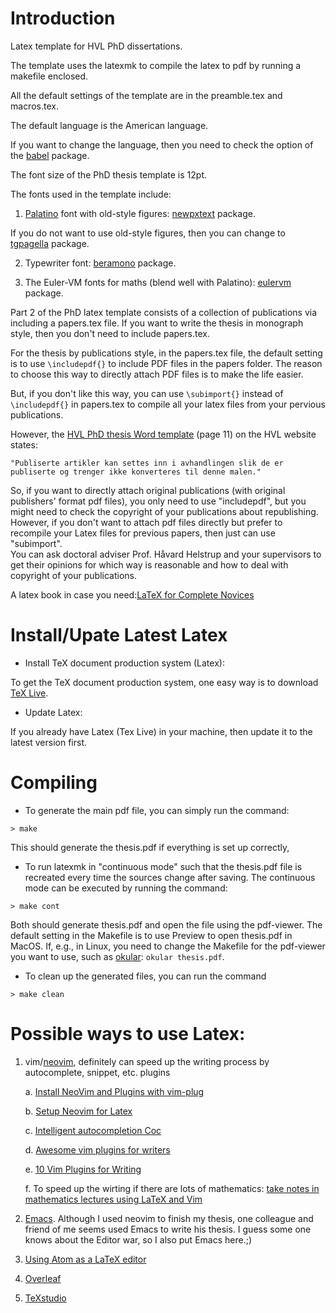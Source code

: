 Introduction
============

Latex template for HVL PhD dissertations.

The template uses the latexmk to compile the latex to pdf by running a makefile enclosed.

All the default settings of the template are in the preamble.tex and macros.tex.

The default language is the American language. 

If you want to change the language, then you need to check the option of the [babel](https://ctan.org/pkg/babel?lang=en) package.

The font size of the PhD thesis template is 12pt.

The fonts used in the template include:
1. [Palatino](https://en.wikipedia.org/wiki/Palatino#Palatino) font with old-style figures: [newpxtext](https://ctan.org/pkg/newpx?lang=en) package.

If you do not want to use old-style figures, then you can change to [tgpagella](https://tug.org/FontCatalogue/texgyrepagella/) package.

2. Typewriter font: [beramono](https://tug.org/FontCatalogue/beramono/) package.

3. The Euler-VM fonts for maths (blend well with Palatino): [eulervm](http://ftp.riken.jp/tex-archive/fonts/eulervm/doc/latex/eulervm/eulervm.pdf) package. 

Part 2 of the PhD latex template consists of a collection of publications via including
a papers.tex file. If you want to write the thesis in monograph style, then you
don't need to include papers.tex.

For the thesis by publications style, in the papers.tex file, the default
setting is to use ``` \includepdf{} ``` to include PDF files in the papers folder.
The reason to choose this way to directly attach PDF files is to make the life
easier.

But, if you don't like this way, you can use ``` \subimport{} ``` instead of 
``` \includepdf{} ``` in papers.tex to compile all your latex files from your pervious publications.

However, the [HVL PhD thesis Word template](https://www.hvl.no/contentassets/14ac5045c88248ffa1cf8c4927111040/hvl-avhandling.dotx/) (page 11) on the HVL website states: 


    "Publiserte artikler kan settes inn i avhandlingen slik de er publiserte og trenger ikke konverteres til denne malen."


So, if you want to directly attach original publications (with original publishers' format pdf files), 
you only need to use "includepdf", but you might need to check the copyright of your publications about republishing.
However, if you don't want to attach pdf files directly but prefer to recompile 
your Latex files for previous papers, then just can use "subimport".   
You can ask doctoral adviser Prof. Håvard Helstrup and your supervisors to get 
their opinions for which way is reasonable and how to deal with copyright of your publications.


A latex book in case you need:[LaTeX for Complete Novices](https://www.dickimaw-books.com/latex/novices/index.html)

Install/Upate Latest Latex
========
* Install TeX document production system (Latex):

To get the TeX document production system, one easy way is to download [TeX Live](https://www.tug.org/texlive/).

* Update Latex:

If you already have Latex (Tex Live) in your machine, then update it to the latest version first.

Compiling
=========

* To generate the main pdf file, you can simply run the command:

`> make`

This should generate the thesis.pdf if everything is set up correctly, 

* To run latexmk in "continuous mode" such that the thesis.pdf file
is recreated every time the sources change after saving. 
The continuous mode can be executed by running the command:

`> make cont`

Both should generate thesis.pdf and open the file using the pdf-viewer.
The default setting in the Makefile is to use Preview to open thesis.pdf in
MacOS.
If, e.g., in Linux, you need to change the Makefile for the pdf-viewer you want
to use, such as [okular](https://okular.kde.org/): `okular thesis.pdf`.

* To clean up the generated files, you can run the command

`> make clean`


Possible ways to use Latex: 
=========

1. vim/[neovim](https://neovim.io/), definitely can speed up the writing process by autocomplete, snippet, etc. plugins 

      a. [Install NeoVim and Plugins with vim-plug](https://www.linode.com/docs/tools-reference/tools/how-to-install-neovim-and-plugins-with-vim-plug/)
  
      b. [Setup Neovim for Latex](https://yufanlu.net/2018/09/03/neovim-latex/)

      c. [Intelligent autocompletion Coc](https://github.com/neoclide/coc.nvim)
  
      d. [Awesome vim plugins for writers](https://opensource.com/article/17/2/vim-plugins-writers)
  
      e. [10 Vim Plugins for Writing](https://dev.to/tomfern/10-vim-plugins-for-writing-2k66)

      f. To speed up the wirting if there are lots of mathematics: [take notes in mathematics lectures using LaTeX and Vim](https://castel.dev/post/lecture-notes-1/)

2. [Emacs](https://www.gnu.org/software/emacs/). Although I used neovim to finish my thesis, one colleague and friend of me seems used Emacs to write his thesis. I guess some one knows about the Editor war, so I also put Emacs here.;)

3. [Using Atom as a LaTeX editor](https://medium.com/@lucasrebscher/using-atom-as-a-latex-editor-93756de3d726)

4. [Overleaf](https://www.overleaf.com/)

5. [TeXstudio](https://www.texstudio.org/)
